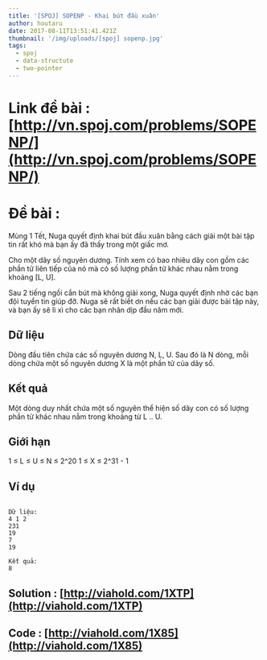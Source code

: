 ```yaml
---
title: '[SPOJ] SOPENP - Khai bút đầu xuân'
author: houtaru
date: 2017-08-11T13:51:41.421Z
thumbnail: '/img/uploads/[spoj] sopenp.jpg'
tags:
  - spoj
  - data-structute
  - two-pointer
---
```

# Link đề bài : [http://vn.spoj.com/problems/SOPENP/](http://vn.spoj.com/problems/SOPENP/)

# Đề bài :

Mùng 1 Tết, Nuga quyết định khai bút đầu xuân bằng cách giải một bài tập tin rất khó mà bạn ấy đã thấy trong một giấc mơ.

Cho một dãy số nguyên dương. Tính xem có bao nhiêu dãy con gồm các phần tử liên tiếp của nó mà có số lượng phần tử khác nhau nằm trong khoảng [L, U].

Sau 2 tiếng ngồi cắn bút mà không giải xong, Nuga quyết định nhờ các bạn đội tuyển tin giúp đỡ. Nuga sẽ rất biết ơn nếu các bạn giải được bài tập này, và bạn ấy sẽ lì xì cho các bạn nhân dịp đầu năm mới.

## Dữ liệu

Dòng đầu tiên chứa các số nguyên dương N, L, U. Sau đó là N dòng, mỗi dòng chứa một số nguyên dương X là một phần tử của dãy số.

## Kết quả

Một dòng duy nhất chứa một số nguyên thể hiện số dãy con có số lượng phần tử khác nhau nằm trong khoảng từ L .. U.

## Giới hạn

1 ≤ L ≤ U ≤ N ≤ 2^20
1 ≤ X ≤ 2^31 - 1

## Ví dụ 

```

Dữ liệu:
4 1 2
231
19
7
19

Kết quả:
8

```

## Solution : [http://viahold.com/1XTP](http://viahold.com/1XTP)

## Code : [http://viahold.com/1X85](http://viahold.com/1X85)
